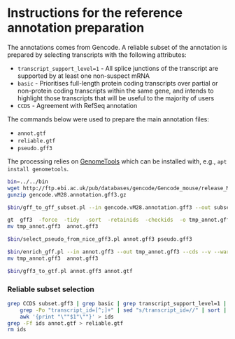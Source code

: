 # Instructions for the reference annotation preparation

The annotations comes from Gencode. A reliable subset of the annotation is prepared by selecting transcripts with the following attributes:

* `transcript_support_level=1` - All splice junctions of the transcript are supported by at least one non-suspect mRNA
* `basic` - Prioritises full-length protein coding transcripts over partial or non-protein coding transcripts within the same gene, and intends to highlight those transcripts that will be useful to the majority of users
* `CCDS` - Agreement with RefSeq annotation

The commands below were used to prepare the main annotation files:

* `annot.gtf`
* `reliable.gtf`
* `pseudo.gff3`

The processing relies on [GenomeTools](http://genometools.org/) which can be installed with, e.g., `apt install genometools`.


```bash
bin=../../bin
wget http://ftp.ebi.ac.uk/pub/databases/gencode/Gencode_mouse/release_M28/gencode.vM28.annotation.gff3.gz
gunzip gencode.vM28.annotation.gff3.gz

$bin/gff_to_gff_subset.pl --in gencode.vM28.annotation.gff3 --out subset.gff3 --list list.tbl --col 1 --v --swap

gt  gff3  -force  -tidy  -sort  -retainids  -checkids  -o tmp_annot.gff3  subset.gff3
mv tmp_annot.gff3  annot.gff3

$bin/select_pseudo_from_nice_gff3.pl annot.gff3 pseudo.gff3

$bin/enrich_gff.pl --in annot.gff3 --out tmp_annot.gff3 --cds --v --warnings
mv tmp_annot.gff3  annot.gff3

$bin/gff3_to_gtf.pl annot.gff3 annot.gtf
```

### Reliable subset selection

```bash
grep CCDS subset.gff3 | grep basic | grep transcript_support_level=1 | \
    grep -Po "transcript_id=[^;]+" | sed "s/transcript_id=//" | sort | uniq | \
    awk '{print "\""$1"\""}' > ids
grep -Ff ids annot.gtf > reliable.gtf
rm ids
```
